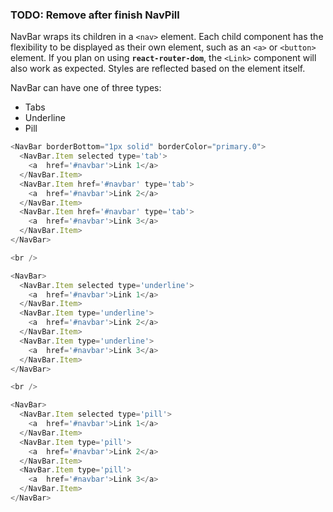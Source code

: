 ### TODO: Remove after finish NavPill

NavBar wraps its children in a `<nav>` element. Each child component has the flexibility to be displayed as their own element, such as an `<a>` or `<button>` element. If you plan on using **`react-router-dom`**, the `<Link>` component will also work as expected. Styles are reflected based on the element itself.

NavBar can have one of three types:

- Tabs
- Underline
- Pill

```js
<NavBar borderBottom="1px solid" borderColor="primary.0">
  <NavBar.Item selected type='tab'>
    <a  href='#navbar'>Link 1</a>
  </NavBar.Item>
  <NavBar.Item href='#navbar' type='tab'>
    <a  href='#navbar'>Link 2</a>
  </NavBar.Item>
  <NavBar.Item href='#navbar' type='tab'>
    <a  href='#navbar'>Link 3</a>
  </NavBar.Item>
</NavBar>

<br />

<NavBar>
  <NavBar.Item selected type='underline'>
    <a  href='#navbar'>Link 1</a>
  </NavBar.Item>
  <NavBar.Item type='underline'>
    <a  href='#navbar'>Link 2</a>
  </NavBar.Item>
  <NavBar.Item type='underline'>
    <a  href='#navbar'>Link 3</a>
  </NavBar.Item>
</NavBar>

<br />

<NavBar>
  <NavBar.Item selected type='pill'>
    <a  href='#navbar'>Link 1</a>
  </NavBar.Item>
  <NavBar.Item type='pill'>
    <a  href='#navbar'>Link 2</a>
  </NavBar.Item>
  <NavBar.Item type='pill'>
    <a  href='#navbar'>Link 3</a>
  </NavBar.Item>
</NavBar>

```
